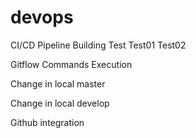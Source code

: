 # devops
CI/CD Pipeline Building
Test
Test01
Test02

Gitflow Commands Execution

Change in local master

Change in local develop

Github integration
